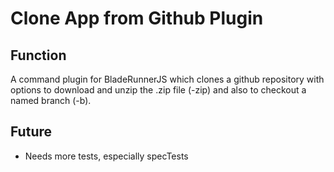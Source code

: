 # Clone App from Github Plugin

## Function
A command plugin for BladeRunnerJS which clones a github repository with options to download and unzip the .zip file (-zip) and also to checkout a named branch (-b).

## Future
- Needs more tests, especially specTests
